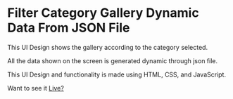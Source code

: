 # Filter Category Gallery Dynamic Data From JSON File

This UI Design shows the gallery according to the category selected.

All the data shown on the screen is generated dynamic through json file.

This UI Design and functionality is made using HTML, CSS, and JavaScript.

Want to see it [Live?](https://jimi-chhatrala.github.io/Filter-Category-Gallery-Dynamic-Data-From-JSON-File/)
